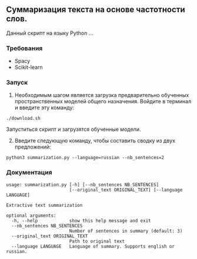 ## Суммаризация текста на основе частотности слов.

Данный скрипт на языку Python ...

### Требования 
* Spacy
* Scikit-learn

### Запуск

1. Необходимым шагом является загрузка предварительно обученных пространственных моделей общего назначения. 
Войдите в терминал и введите эту команду:  
```
./download.sh
```
Запуститься скрипт и загрузятся обученные модели.

2. Введите следующую команду, чтобы составить сводку из двух предложений:   
```
python3 summarization.py --language=russian --nb_sentences=2
```

### Документация

```
usage: summarization.py [-h] [--nb_sentences NB_SENTENCES]
                        [--original_text ORIGINAL_TEXT] [--language LANGUAGE]

Extractive text summarization

optional arguments:
  -h, --help            show this help message and exit
  --nb_sentences NB_SENTENCES
                        Number of sentences in summary (default: 3)
  --original_text ORIGINAL_TEXT
                        Path to original text
  --language LANGUAGE   Language of summary. Supports english or russian.
```
